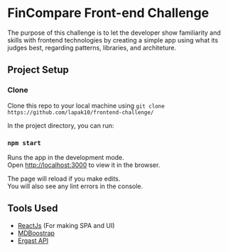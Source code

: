 # FinCompare Front-end Challenge

The purpose of this challenge is to let the developer show familiarity and skills with frontend technologies by creating a simple app using what its judges best, regarding patterns, libraries, and architeture.


## Project Setup

### Clone
Clone this repo to your local machine using `git clone https://github.com/lapak10/frontend-challenge/`

In the project directory, you can run:
### `npm start`
Runs the app in the development mode.<br>
Open [http://localhost:3000](http://localhost:3000) to view it in the browser.

The page will reload if you make edits.<br>
You will also see any lint errors in the console.


## Tools Used
- [ReactJs](https://reactjs.org/) (For making SPA and UI)
- [MDBoostrap](https://mdbootstrap.com/docs/react/layout/overview/)
- [Ergast API](http://ergast.com)